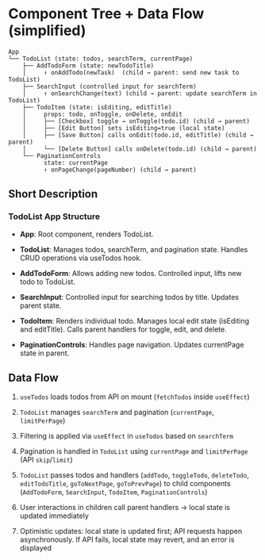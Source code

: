 # Component Tree + Data Flow (simplified)
```mermaid
App
└── TodoList (state: todos, searchTerm, currentPage)
    ├── AddTodoForm (state: newTodoTitle)
    │     ↑ onAddTodo(newTask)  (child → parent: send new task to TodoList)
    ├── SearchInput (controlled input for searchTerm)
    │     ↑ onSearchChange(text) (child → parent: update searchTerm in TodoList)
    ├── TodoItem (state: isEditing, editTitle)
    │     props: todo, onToggle, onDelete, onEdit
    │     ├── [Checkbox] toggle → onToggle(todo.id) (child → parent)
    │     ├── [Edit Button] sets isEditing=true (local state)
    │     ├── [Save Button] calls onEdit(todo.id, editTitle) (child → parent)
    │     └── [Delete Button] calls onDelete(todo.id) (child → parent)
    └── PaginationControls
          state: currentPage
          ↑ onPageChange(pageNumber) (child → parent)
```
## Short Description

### TodoList App Structure

- **App**: Root component, renders TodoList.

- **TodoList**: Manages todos, searchTerm, and pagination state. Handles CRUD operations via useTodos hook.

- **AddTodoForm**: Allows adding new todos. Controlled input, lifts new todo to TodoList.

- **SearchInput**: Controlled input for searching todos by title. Updates parent state.

- **TodoItem**: Renders individual todo. Manages local edit state (isEditing and editTitle). Calls parent handlers for toggle, edit, and delete.

- **PaginationControls**: Handles page navigation. Updates currentPage state in parent.

## Data Flow

1. `useTodos` loads todos from API on mount (`fetchTodos` inside `useEffect`)

2. `TodoList` manages `searchTerm` and pagination (`currentPage`, `limitPerPage`)

3. Filtering is applied via `useEffect` in `useTodos` based on `searchTerm`

4. Pagination is handled in `TodoList` using `currentPage` and `limitPerPage` (API `skip`/`limit`)

5. `TodoList` passes todos and handlers (`addTodo`, `toggleTodo`, `deleteTodo`, `editTodoTitle`, `goToNextPage`, `goToPrevPage`) to child components (`AddTodoForm`, `SearchInput`, `TodoItem`, `PaginationControls`)

6. User interactions in children call parent handlers → local state is updated immediately

7. Optimistic updates: local state is updated first; API requests happen asynchronously. If API fails, local state may revert, and an error is displayed
